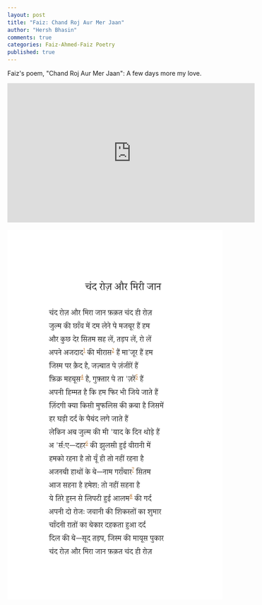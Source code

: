 ```yaml
---
layout: post
title: "Faiz: Chand Roj Aur Mer Jaan"
author: "Hersh Bhasin"
comments: true
categories: Faiz-Ahmed-Faiz Poetry
published: true
---
```


Faiz's poem, "Chand Roj Aur Mer Jaan":  A few days more my love.

<iframe width="560" height="315" src="https://www.youtube.com/embed/LQzeAc9vick" frameborder="0" allow="accelerometer; autoplay; encrypted-media; gyroscope; picture-in-picture" allowfullscreen></iframe>

![faiz-chand-roj-aur](../assets/faiz-chand-roj-aur.png)

 


